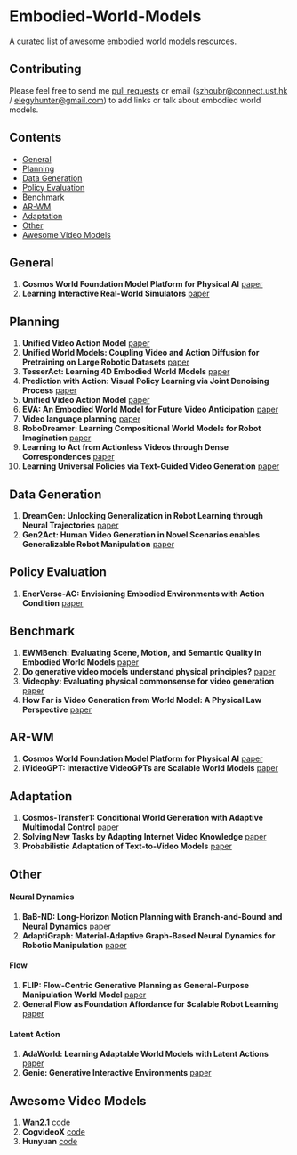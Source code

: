 # Embodied-World-Models
A curated list of awesome embodied world models resources.

## Contributing
Please feel free to send me [pull requests](https://github.com/rainbow979/Awesome-Embodied-World-Models/pulls) or email (szhoubr@connect.ust.hk / elegyhunter@gmail.com) to add links or talk about embodied world models.

## Contents

- [General](#general)
- [Planning](#planning)
- [Data Generation](#data-generation)
- [Policy Evaluation](#policy-evaluation)
- [Benchmark](#benchmark)
- [AR-WM](#ar-wm)
- [Adaptation](#adaptation)
- [Other](#other)
- [Awesome Video Models](#awesome-video-models)


## General
1. **Cosmos World Foundation Model Platform for Physical AI** [paper](https://arxiv.org/abs/2501.03575)
2. **Learning Interactive Real-World Simulators** [paper](https://arxiv.org/abs/2310.06114)

## Planning
1. **Unified Video Action Model** [paper](https://arxiv.org/abs/2503.00200)
2. **Unified World Models: Coupling Video and Action Diffusion for Pretraining on Large Robotic Datasets** [paper](https://arxiv.org/abs/2504.02792)
3. **TesserAct: Learning 4D Embodied World Models** [paper](https://arxiv.org/abs/2504.20995)
4. **Prediction with Action: Visual Policy Learning via Joint Denoising Process** [paper](https://arxiv.org/abs/2411.18179)
5. **Unified Video Action Model** [paper](https://arxiv.org/abs/2503.00200)
6. **EVA: An Embodied World Model for Future Video Anticipation** [paper](https://arxiv.org/abs/2410.15461)
7. **Video language planning** [paper](https://arxiv.org/abs/2310.10625)
8. **RoboDreamer: Learning Compositional World Models for Robot Imagination** [paper](https://arxiv.org/abs/2404.12377)
9. **Learning to Act from Actionless Videos through Dense Correspondences** [paper](https://arxiv.org/abs/2310.08576)
10. **Learning Universal Policies via Text-Guided Video Generation** [paper](https://arxiv.org/abs/2302.00111)

## Data Generation
1. **DreamGen: Unlocking Generalization in Robot Learning through Neural Trajectories** [paper](https://arxiv.org/abs/2505.12705)
2. **Gen2Act: Human Video Generation in Novel Scenarios enables Generalizable Robot Manipulation** [paper](https://arxiv.org/abs/2409.16283)

## Policy Evaluation
1. **EnerVerse-AC: Envisioning Embodied Environments with Action Condition** [paper](https://arxiv.org/abs/2505.09723)

## Benchmark
1. **EWMBench: Evaluating Scene, Motion, and Semantic Quality in Embodied World Models** [paper](https://arxiv.org/abs/2505.09694)
2. **Do generative video models understand physical principles?** [paper](https://arxiv.org/abs/2501.09038)
3. **Videophy:
Evaluating physical commonsense for video generation** [paper](https://arxiv.org/abs/2406.03520)
3. **How Far is Video Generation from World Model: A Physical Law Perspective** [paper](https://arxiv.org/abs/2411.02385)

## AR-WM
1. **Cosmos World Foundation Model Platform for Physical AI** [paper](https://arxiv.org/abs/2501.03575)
2. **iVideoGPT: Interactive VideoGPTs are Scalable World Models** [paper](https://arxiv.org/abs/2405.15223)

## Adaptation
1. **Cosmos-Transfer1: Conditional World Generation with Adaptive Multimodal Control** [paper](https://arxiv.org/abs/2503.14492)
2. **Solving New Tasks by Adapting Internet Video Knowledge** [paper](https://arxiv.org/abs/2504.15369)
3. **Probabilistic Adaptation of Text-to-Video Models** [paper](https://arxiv.org/abs/2306.01872)


## Other

#### Neural Dynamics
1. **BaB-ND: Long-Horizon Motion Planning with Branch-and-Bound and Neural Dynamics** [paper](https://arxiv.org/abs/2412.09584)
2. **AdaptiGraph: Material-Adaptive Graph-Based Neural Dynamics for Robotic Manipulation** [paper](https://arxiv.org/abs/2407.07889)

#### Flow
1. **FLIP: Flow-Centric Generative Planning as General-Purpose Manipulation World Model** [paper](https://arxiv.org/abs/2412.08261)
2. **General Flow as Foundation Affordance for Scalable Robot Learning** [paper](https://arxiv.org/abs/2401.11439)

#### Latent Action
1. **AdaWorld: Learning Adaptable World Models with Latent Actions** [paper](https://arxiv.org/abs/2503.18938)
2. **Genie: Generative Interactive Environments** [paper](https://arxiv.org/abs/2402.15391)


## Awesome Video Models
1. **Wan2.1** [code](https://github.com/Wan-Video/Wan2.1)
2. **CogvideoX** [code](https://github.com/THUDM/CogVideo)
3. **Hunyuan** [code](https://github.com/Tencent-Hunyuan/HunyuanVideo)
